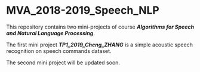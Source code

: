 # MVA_2018-2019_Speech_NLP

This repository contains two mini-projects of course ___Algorithms for Speech and Natural Language Processing___.

The first mini project ___TP1_2019_Cheng_ZHANG___ is a simple acoustic speech recognition on speech commands dataset.

The second mini project will be updated soon.


